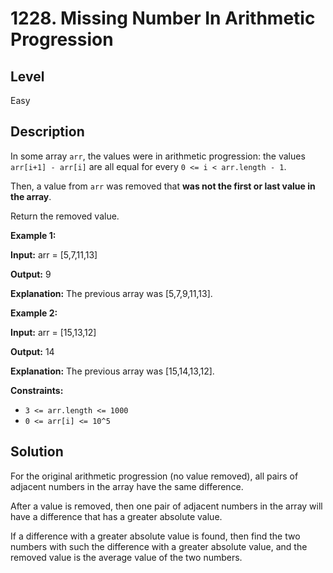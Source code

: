 # 1228. Missing Number In Arithmetic Progression
## Level
Easy

## Description
In some array `arr`, the values were in arithmetic progression: the values `arr[i+1] - arr[i]` are all equal for every `0 <= i < arr.length - 1`.

Then, a value from `arr` was removed that **was not the first or last value in the array**.

Return the removed value.

**Example 1:**

**Input:** arr = [5,7,11,13]

**Output:** 9

**Explanation:** The previous array was [5,7,9,11,13].

**Example 2:**

**Input:** arr = [15,13,12]

**Output:** 14

**Explanation:** The previous array was [15,14,13,12].

**Constraints:**

* `3 <= arr.length <= 1000`
* `0 <= arr[i] <= 10^5`

## Solution
For the original arithmetic progression (no value removed), all pairs of adjacent numbers in the array have the same difference.

After a value is removed, then one pair of adjacent numbers in the array will have a difference that has a greater absolute value.

If a difference with a greater absolute value is found, then find the two numbers with such the difference with a greater absolute value, and the removed value is the average value of the two numbers.
